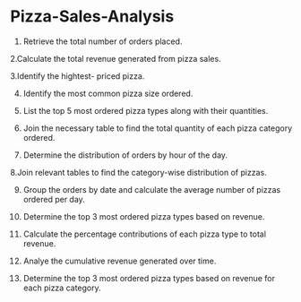# Pizza-Sales-Analysis

1. Retrieve the total number of orders placed.  

2.Calculate the total revenue generated from pizza sales.  

3.Identify the hightest- priced pizza.  

4. Identify the most common pizza size ordered.    

5. List the top 5 most ordered pizza types along with their quantities.    

6. Join the necessary table to find the total quantity of each pizza category ordered.  

7. Determine the distribution of orders by hour of the day.  

8.Join relevant tables to find the category-wise  distribution of pizzas.  

9. Group the orders by date and calculate the average number of pizzas ordered per day.  

10. Determine the top 3 most ordered pizza types based on revenue.  

11. Calculate the percentage contributions of each pizza type to total revenue.  

12. Analye the cumulative revenue generated over time.  

13. Determine the top 3 most ordered pizza types based on revenue for each pizza category.
      
